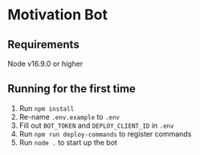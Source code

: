 # Motivation Bot

## Requirements
Node v16.9.0 or higher

## Running for the first time
1. Run `npm install`
2. Re-name `.env.example` to `.env`
3. Fill out `BOT_TOKEN` and `DEPLOY_CLIENT_ID` in `.env`
4. Run `npm run deploy-commands` to register commands
5. Run `node .` to start up the bot
